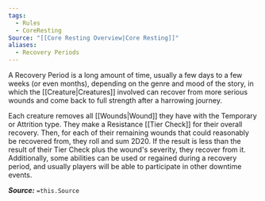 ```yaml
---
tags:
  - Rules
  - CoreResting
Source: "[[Core Resting Overview|Core Resting]]"
aliases:
  - Recovery Periods
---
```

A Recovery Period is a long amount of time, usually a few days to a few weeks (or even months), depending on the genre and mood of the story, in which the [[Creature|Creatures]] involved can recover from more serious wounds and come back to full strength after a harrowing journey.

Each creature removes all [[Wounds|Wound]] they have with the Temporary or Attrition type. They make a Resistance [[Tier Check]] for their overall recovery. Then, for each of their remaining wounds that could reasonably be recovered from, they roll and sum 2D20. If the result is less than the result of their Tier Check plus the wound's severity, they recover from it. Additionally, some abilities can be used or regained during a recovery period, and usually players will be able to participate in other downtime events.

***Source:*** `=this.Source`